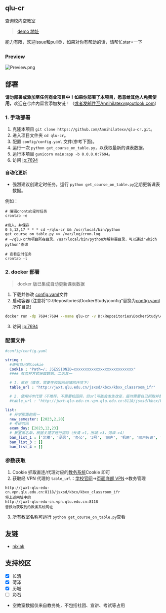 ## qlu-cr

 查询校内空教室

> [demo 地址](https://cr.qlut.repl.co)

能力有限，欢迎issue和pull😊，如果对你有帮助的话，请帮忙star⭐一下

### Preview

![Preview.png](https://i.328888.xyz/2023/03/18/MkKKJ.png)

## 部署

**请勿部署或添加至任何商业项目中！**如果你部署了本项目，愿意给其他人**免费使用**，欢迎在仓库内留言添加友链！（或者发邮件至Annihilatexv@outlook.com）

### 1. 手动部署

1. 克隆本项目 ``git clone https://github.com/Annihilatexv/qlu-cr.git``。
2. 进入项目文件夹 ``cd qlu-cr``。
3. 配置 ``config/config.yaml`` 文件(参考下面)。
4. 运行一次 ``python get_course_on_table.py``，以获取最新的课表数据。
5. 运行本项目 ``gunicorn main:app -b 0.0.0.0:7694``。
6. 访问 [ip:7694](http://127.0.0.1:7694)

#### 自动化更新

- 强烈建议创建定时任务，运行 ``python get_course_on_table.py``定期更新课表数据。

例如：

```
# 编辑crontab定时任务
crontab -e

#填入，并保存
0 5,12,17 * * * cd ~/qlu-cr && /usr/local/bin/python get_course_on_table.py >> /var/log/cron.log
# ~/qlu-cr为项目所在目录，/usr/local/bin/python为解释器目录，可以通过"which python"查询

# 查看定时任务
crontab -l
```

### 2. docker 部署

> docker 版已集成自动更新课表数据

1. 下载并修改 [config.yaml](https://github.com/Annihilatexv/qlu-cr/blob/main/config/config.yaml)文件
2. 启动容器 (注意将“D:\Repositories\DockerStudy\config”替换为[config.yaml](https://github.com/Annihilatexv/qlu-cr/blob/main/config/config.yaml) 所在目录)


```sh
docker run -dp 7694:7694 --name qlu-cr -v D:\Repositories\DockerStudy\config:/app/config annihilatexv/qlu-cr:latest
```
3. 访问 [ip:7694](http://127.0.0.1:7694)
### 配置文件

```yaml
#config/config.yaml

string :
  #使用自己的cookie
  Cookie : "Path=/; JSESSIONID=xxxxxxxxxxxxxxxxxxxxxxxxxxx"
  #### 有两种方式获取数据，二选其一

  # 1. 直连（推荐，需要在校园网局域网环境下）
  table_url : "http://jwxt.qlu.edu.cn/jsxsd/kbcx/kbxx_classroom_ifr"

  # 2. 使用VPN代理（不推荐，不需要校园网，但url可能会发生改变，届时需要自己抓取并替换前半域名）
  #table_url : "http://jwxt-qlu-edu-cn.vpn.qlu.edu.cn:8118/jsxsd/kbcx/kbxx_classroom_ifr"

list:
  # 开学那周的周一
  new_semester: [2023,2,20]
  # 考研时间
  exam_day: [2023,12,23]
  # 教室黑名单，根据关键字进行排除（长清->1，历城->3，菏泽->4）
  ban_list_1 : ['北楼', '语言', '办公', '3号', '同声', '机房', '同声传译', '实验北楼', '操场', '室','1号公教楼405','1号公教楼305','1号公教楼505','1号公教楼604']
  ban_list_3 : []
  ban_list_4 : []
```

### 参数获取

1. Cookie 抓取直连/代理对应的[教务系统](http://jwxt.qlu.edu.cn/)Cookie 即可
2. 获取经 VPN 代理的 ``table_url``：[学校官网](https://www.qlu.edu.cn/)->[页面底部 VPN](https://vpn.qlu.edu.cn/)->教务管理

```text
http://jwxt-qlu-edu-cn.vpn.qlu.edu.cn:8118/jsxsd/kbcx/kbxx_classroom_ifr
将上述网址中的
http://jwxt-qlu-edu-cn.vpn.qlu.edu.cn:8118
替换为获取到的教务系统网址
```

3. 所有教室名称可运行 `python get_course_on_table.py`查看

## 友链

- [nixiak](https://qlu.nixiak.xyz)

## 支持校区

- [X] 长清
- [X] 菏泽
- [X] 历城
- [ ] 彩石

- 空教室数据仅来自教务处，不包括社团、宣讲、考试等占用
